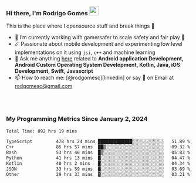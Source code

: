 
### Hi there, I'm Rodrigo Gomes <img src="https://media.giphy.com/media/hvRJCLFzcasrR4ia7z/giphy.gif" width="25px">
This is the place where I opensource stuff and break things 🤣
- 🔭 I’m currently working with gamersafer to scale safety and fair play 💜
- ☄️ Passionate about mobile development and experimenting low level implementations on it using `jsi`, `c++` and machine learning
- 💬 Ask me anything [here](https://github.com/rodgomesc/rodgomesc/issues) related to <b>Android application Development, Android Custom Operating System Development, Kotlin, Java, iOS Development, Swift, Javascript</b>
- 📫 How to reach me: [@rodgomesc][linkedin] or say 👋 on Email at [rodgomesc@gmail.com](mailto:rodgomesc@gmail.com)


<br/>

<!-- 
<picture>
  <img src="/github-metrics.svg" alt="Metrics">
</picture>
-->

</br>

### My Programming Metrics Since January 2, 2024 


<!--START_SECTION:waka-->

```txt
Total Time: 892 hrs 19 mins

TypeScript         478 hrs 24 mins █████████████░░░░░░░░░░░░   51.89 %
C++                85 hrs 57 mins  ██▒░░░░░░░░░░░░░░░░░░░░░░   09.32 %
Bash               53 hrs 46 mins  █▒░░░░░░░░░░░░░░░░░░░░░░░   05.83 %
Python             41 hrs 13 mins  █░░░░░░░░░░░░░░░░░░░░░░░░   04.47 %
Kotlin             40 hrs 2 mins   █░░░░░░░░░░░░░░░░░░░░░░░░   04.34 %
JSON               33 hrs 59 mins  █░░░░░░░░░░░░░░░░░░░░░░░░   03.69 %
Other              29 hrs 33 mins  ▓░░░░░░░░░░░░░░░░░░░░░░░░   03.21 %
```

<!--END_SECTION:waka-->

